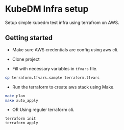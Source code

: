 # KubeDM Infra setup

Setup simple kubedm test infra using terrafrom on AWS.

## Getting started

* Make sure AWS credentials are config using aws cli.
* Clone project 

* Fill with necessary variables in `tfvars` file.
```sh
cp terraform.tfvars.sample terraform.tfvars
```

* Run the terraform to create aws stack using Make.
```sh
make plan
make auto_apply
```

* OR Using reguler terraform cli.
```
terraform init
terraform apply
```